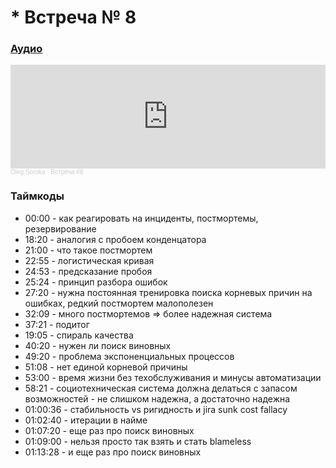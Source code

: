 # * Встреча № 8

### [Аудио](https://soundcloud.com/oleg-soroka/vstrecha-8)

<iframe width="100%" height="166" scrolling="no" frameborder="no" allow="autoplay" src="https://w.soundcloud.com/player/?url=https%3A//api.soundcloud.com/tracks/1630941849&color=%23ff5500&auto_play=false&hide_related=false&show_comments=true&show_user=true&show_reposts=false&show_teaser=true"></iframe><div style="font-size: 10px; color: #cccccc;line-break: anywhere;word-break: normal;overflow: hidden;white-space: nowrap;text-overflow: ellipsis; font-family: Interstate,Lucida Grande,Lucida Sans Unicode,Lucida Sans,Garuda,Verdana,Tahoma,sans-serif;font-weight: 100;"><a href="https://soundcloud.com/oleg-soroka" title="Oleg Soroka" target="_blank" style="color: #cccccc; text-decoration: none;">Oleg Soroka</a> · <a href="https://soundcloud.com/oleg-soroka/vstrecha-8" title="Встреча #8" target="_blank" style="color: #cccccc; text-decoration: none;">Встреча #8</a></div>

### Таймкоды

- 00:00 - как реагировать на инциденты, постмортемы, резервирование
- 18:20 - аналогия с пробоем конденцатора
- 21:00 - что такое постмортем
- 22:55 - логистическая кривая
- 24:53 - предсказание пробоя
- 25:24 - принцип разбора ошибок
- 27:20 - нужна постоянная тренировка поиска корневых причин на ошибках, редкий постмортем малополезен
- 32:09 - много постмортемов => более надежная система
- 37:21 - подитог
- 19:05 - спираль качества
- 40:20 - нужен ли поиск виновных
- 49:20 - проблема экспоненциальных процессов
- 51:08 - нет единой корневой причины
- 53:00 - время жизни без техобслуживания и минусы автоматизации
- 58:21 - социотехническая система должна делаться с запасом возможностей - не слишком надежна, а достаточно надежна
- 01:00:36 - стабильность vs ригидность и jira sunk cost fallacy
- 01:02:40 - итерации в найме
- 01:07:20 - еще раз про поиск виновных
- 01:09:00 - нельзя просто так взять и стать blameless
- 01:13:28 - и еще раз про поиск виновных
